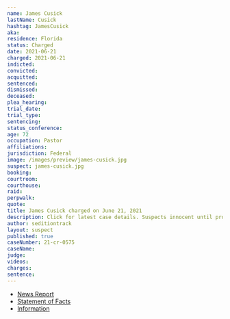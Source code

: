 ```yaml
---
name: James Cusick
lastName: Cusick
hashtag: JamesCusick
aka:
residence: Florida
status: Charged
date: 2021-06-21
charged: 2021-06-21
indicted:
convicted:
acquitted:
sentenced:
dismissed:
deceased:
plea_hearing:
trial_date:
trial_type:
sentencing:
status_conference:
age: 72
occupation: Pastor
affiliations:
jurisdiction: Federal
image: /images/preview/james-cusick.jpg
suspect: james-cusick.jpg
booking:
courtroom:
courthouse:
raid:
perpwalk:
quote:
title: James Cusick charged on June 21, 2021
description: Click for latest case details. Suspects innocent until proven guilty.
author: seditiontrack
layout: suspect
published: true
caseNumber: 21-cr-0575
caseName:
judge:
videos:
charges:
sentence:
---
```

- [News Report](https://www.clickorlando.com/news/local/2021/06/24/florida-pastors-arrested-in-connection-with-capitol-riot/)
- [Statement of Facts](https://www.justice.gov/usao-dc/case-multi-defendant/file/1405931/download)
- [Information](https://www.justice.gov/usao-dc/case-multi-defendant/file/1424616/download)
